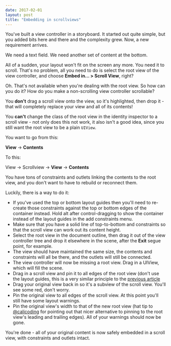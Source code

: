 ```yaml
--- 
date: 2017-02-01
layout: post
title: "Embedding in scrollviews"
--- 
```


You've built a view controller in a storyboard. It started out quite simple, but you added bits here and there and the complexity grew. Now, a new requirement arrives. 

We need a text field.
We need another set of content at the bottom. 

All of a sudden, your layout won't fit on the screen any more. You need it to scroll. That's no problem, all you need to do is select the root view of the view controller, and choose **Embed in... > Scroll View**, right? 

Oh. That's not available when you're dealing with the root view. So how can you do it? How do you make a non-scrolling view controller scrollable?

<!--more-->

You **don't** drag a scroll view onto the view, so it's highlighted, then drop it - that will completely replace your view and all of its contents! 

You **can't** change the class of the root view in the identity inspector to a scroll view - not only does this not work, it also isn't a good idea, since you still want the root view to be a plain `UIView`. 

You want to go from this: 

**View** -> **Contents**

To this:

View -> Scrollview -> **View** -> **Contents**

You have tons of constraints and outlets linking the contents to the root view, and you don't want to have to rebuild or reconnect them. 

Luckily, there is a way to do it: 

- If you've used the top or bottom layout guides then you'll need to re-create those constraints against the top or bottom edges of the container instead. Hold alt after control-dragging to show the container instead of the layout guides in the add constraints menu.
- Make sure that you have a solid line of top-to-bottom and constraints so that the scroll view can work out its content height.
- Select the root view in the document outline, then drag it out of the view controller tree and drop it elsewhere in the scene, after the **Exit** segue point, for example. 
- The view should have maintained the same size, the contents and constraints will all be there, and the outlets will still be connected.
- The view controller will now be missing a root view. Drag in a UIView, which will fill the scene.
- Drag in a scroll view and pin it to all edges of the root view (don't use the layout guides, this is a very similar principle to the [previous article](http://commandshift.co.uk/blog/2017/01/09/scrollviews-and-stack-views/)
- Drag your original view back in so it's a subview of the scroll view. You'll see some red, don't worry.
- Pin the original view to all edges of the scroll view. At this point you'll still have some layout warnings.
- Pin the original view's width to that of the new root view (hat tip to [@calicoding](https://twitter.com/calicoding) for pointing out that nicer alternative to pinning to the root view's leading and trailing edges). All of your warnings should now be gone.

You're done - all of your original content is now safely embedded in a scroll view, with constraints and outlets intact.   
